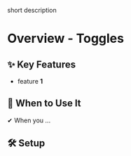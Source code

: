 short description

# Overview - Toggles

## ✨ Key Features

- feature **1**

## 📌 When to Use It

✔ When you ...

## 🛠️ Setup

